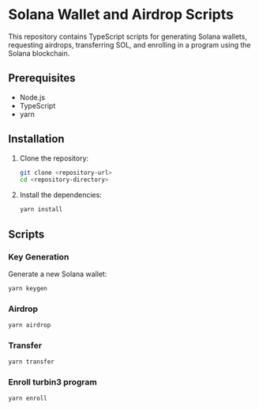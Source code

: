 # Solana Wallet and Airdrop Scripts

This repository contains TypeScript scripts for generating Solana wallets, requesting airdrops, transferring SOL, and enrolling in a program using the Solana blockchain.

## Prerequisites

- Node.js
- TypeScript
- yarn 

## Installation

1. Clone the repository:
    ```sh
    git clone <repository-url>
    cd <repository-directory>
    ```

2. Install the dependencies:
    ```sh
    yarn install
    ```

## Scripts

### Key Generation

Generate a new Solana wallet:
```sh
yarn keygen
```

### Airdrop
```sh
yarn airdrop
```

### Transfer
```sh  
yarn transfer
```

### Enroll turbin3 program
```sh
yarn enroll
```
